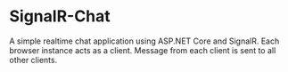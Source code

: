# SignalR-Chat
A simple realtime chat application using ASP.NET Core and SignalR.
Each browser instance acts as a client. Message from each client is sent to all other clients.
